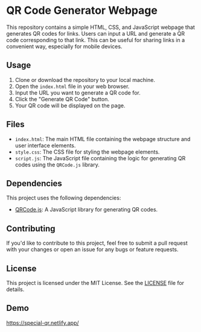 # QR Code Generator Webpage

This repository contains a simple HTML, CSS, and JavaScript webpage that generates QR codes for links. Users can input a URL and generate a QR code corresponding to that link. This can be useful for sharing links in a convenient way, especially for mobile devices.

## Usage

1. Clone or download the repository to your local machine.
2. Open the `index.html` file in your web browser.
3. Input the URL you want to generate a QR code for.
4. Click the "Generate QR Code" button.
5. Your QR code will be displayed on the page.

## Files

- `index.html`: The main HTML file containing the webpage structure and user interface elements.
- `style.css`: The CSS file for styling the webpage elements.
- `script.js`: The JavaScript file containing the logic for generating QR codes using the `QRCode.js` library.

## Dependencies

This project uses the following dependencies:

- [QRCode.js](https://github.com/davidshimjs/qrcodejs): A JavaScript library for generating QR codes.

## Contributing

If you'd like to contribute to this project, feel free to submit a pull request with your changes or open an issue for any bugs or feature requests.

## License

This project is licensed under the MIT License. See the [LICENSE](LICENSE) file for details.

## Demo
https://special-qr.netlify.app/
